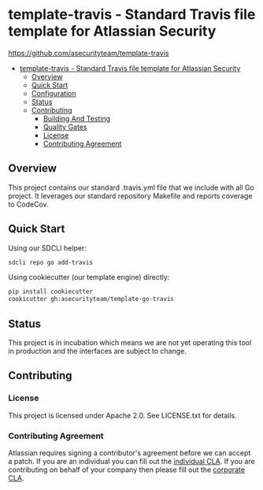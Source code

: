 <a id="markdown-template-travis" name="template-travis"></a>
# template-travis - Standard Travis file template for Atlassian Security

<https://github.com/asecurityteam/template-travis>

- [template-travis - Standard Travis file template for Atlassian Security](#template-travis)
    - [Overview](#overview)
    - [Quick Start](#quick-start)
    - [Configuration](#configuration)
    - [Status](#status)
    - [Contributing](#contributing)
        - [Building And Testing](#building-and-testing)
        - [Quality Gates](#quality-gates)
        - [License](#license)
        - [Contributing Agreement](#contributing-agreement)

<!-- /TOC -->

<a id="markdown-overview" name="overview"></a>
## Overview<!-- TOC -->

This project contains our standard .travis.yml file that we include with all
Go project. It leverages our standard repository Makefile and reports coverage
to CodeCov.

<a id="markdown-quick-start" name="quick-start"></a>
## Quick Start

Using our SDCLI helper:

```sh
sdcli repo go add-travis
```

Using cookiecutter (our template engine) directly:

```sh
pip install cookiecutter
cookicutter gh:asecurityteam/template-go-travis
```

<a id="markdown-status" name="status"></a>
## Status

This project is in incubation which means we are not yet operating this tool in production
and the interfaces are subject to change.

<a id="markdown-contributing" name="contributing"></a>
## Contributing

<a id="markdown-license" name="license"></a>
### License

This project is licensed under Apache 2.0. See LICENSE.txt for details.

<a id="markdown-contributing-agreement" name="contributing-agreement"></a>
### Contributing Agreement

Atlassian requires signing a contributor's agreement before we can accept a
patch. If you are an individual you can fill out the
[individual CLA](https://na2.docusign.net/Member/PowerFormSigning.aspx?PowerFormId=3f94fbdc-2fbe-46ac-b14c-5d152700ae5d).
If you are contributing on behalf of your company then please fill out the
[corporate CLA](https://na2.docusign.net/Member/PowerFormSigning.aspx?PowerFormId=e1c17c66-ca4d-4aab-a953-2c231af4a20b).
